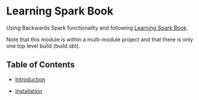 # Learning Spark Book

Using Backwards Spark functionality and following [Learning Spark Book](https://www.oreilly.com/library/view/learning-spark-2nd/9781492050032/).

Note that this module is within a multi-module project and that there is only one top level build (build.sbt).

## Table of Contents

- [Introduction](docs/introduction.md)

- [Installation](docs/installation.md)